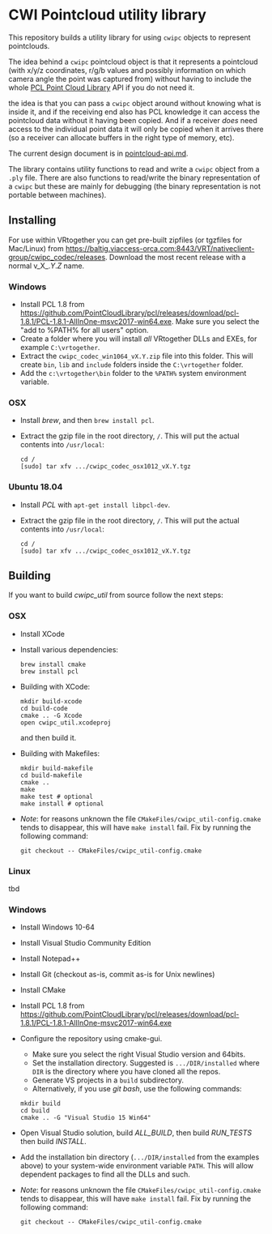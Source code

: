 # CWI Pointcloud utility library

This repository builds a utility library for using `cwipc` objects to represent pointclouds.

The idea behind a `cwipc` pointcloud object is that it represents a pointcloud (with x/y/z coordinates, r/g/b values and possibly information on which camera angle the point was captured from) without having to include the whole [PCL Point Cloud Library](https://github.com/PointCloudLibrary/pcl) API if you do not need it.

the idea is that you can pass a `cwipc` object around without knowing what is inside it, and if the receiving end also has PCL knowledge it can access the pointcloud data without it having been copied. And if a receiver *does* need access to the individual point data it will only be copied when it arrives there (so a receiver can allocate buffers in the right type of memory, etc).

The current design document is in [pointcloud-api.md](pointcloud-api.md). 

The library contains utility functions to read and write a `cwipc` object from a `.ply` file. There are also functions to read/write the binary representation of a `cwipc` but these are mainly for debugging (the binary representation is not portable between machines).

## Installing

For use within VRtogether you can get pre-built zipfiles (or tgzfiles for Mac/Linux) from <https://baltig.viaccess-orca.com:8443/VRT/nativeclient-group/cwipc_codec/releases>. Download the most recent release with a normal v_X_._Y_._Z_ name.

### Windows

- Install PCL 1.8 from <https://github.com/PointCloudLibrary/pcl/releases/download/pcl-1.8.1/PCL-1.8.1-AllInOne-msvc2017-win64.exe>. Make sure you select the "add to %PATH% for all users" option.
- Create a folder where you will install _all_ VRtogether DLLs and EXEs, for example `C:\vrtogether`.
- Extract the `cwipc_codec_win1064_vX.Y.zip` file into this folder. This will create `bin`, `lib` and `include` folders inside the `C:\vrtogether` folder.
- Add the `c:\vrtogether\bin` folder to the `%PATH%` system environment variable.

### OSX

- Install _brew_, and then `brew install pcl`.
- Extract the gzip file in the root directory, `/`. This will put the actual contents into `/usr/local`:

  ```
  cd /
  [sudo] tar xfv .../cwipc_codec_osx1012_vX.Y.tgz
  ```
  
### Ubuntu 18.04

- Install _PCL_ with `apt-get install libpcl-dev`.
- Extract the gzip file in the root directory, `/`. This will put the actual contents into `/usr/local`:

  ```
  cd /
  [sudo] tar xfv .../cwipc_codec_osx1012_vX.Y.tgz
  ```

## Building

If you want to build _cwipc_util_ from source follow the next steps:

### OSX

- Install XCode
- Install various dependencies:

  ```
  brew install cmake
  brew install pcl
  ```
- Building with XCode:

  ```
  mkdir build-xcode
  cd build-code
  cmake .. -G Xcode
  open cwipc_util.xcodeproj
  ```
  
  and then build it.
  
- Building with Makefiles:

  ```
  mkdir build-makefile
  cd build-makefile
  cmake ..
  make
  make test # optional
  make install # optional
  ```
- *Note*: for reasons unknown the file `CMakeFiles/cwipc_util-config.cmake` tends to disappear, this will have `make install` fail. Fix by running the following command:
  ```
  git checkout -- CMakeFiles/cwipc_util-config.cmake
  ```

### Linux

tbd

### Windows


- Install Windows 10-64
- Install Visual Studio Community Edition
- Install Notepad++
- Install Git (checkout as-is, commit as-is for Unix newlines)
- Install CMake
- Install PCL 1.8 from <https://github.com/PointCloudLibrary/pcl/releases/download/pcl-1.8.1/PCL-1.8.1-AllInOne-msvc2017-win64.exe>
- Configure the repository using cmake-gui.
	- Make sure you select the right Visual Studio version and 64bits.
	- Set the installation directory. Suggested is `.../DIR/installed` where `DIR` is the directory where you have cloned all the repos.
	- Generate VS projects in a `build` subdirectory.
	- Alternatively, if you use *git bash*, use the following commands:

	```
	mkdir build
	cd build
	cmake .. -G "Visual Studio 15 Win64"
	```
- Open Visual Studio solution, build *ALL_BUILD*, then build *RUN_TESTS* then build *INSTALL*.
- Add the installation bin directory (`.../DIR/installed` from the examples above) to your system-wide environment variable `PATH`. This will allow dependent packages to find all the DLLs and such.
- *Note*: for reasons unknown the file `CMakeFiles/cwipc_util-config.cmake` tends to disappear, this will have `make install` fail. Fix by running the following command:
  ```
  git checkout -- CMakeFiles/cwipc_util-config.cmake
  ```
 